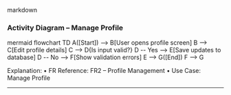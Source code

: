 markdown
### Activity Diagram – Manage Profile

mermaid
flowchart TD
    A([Start]) --> B[User opens profile screen]
    B --> C[Edit profile details]
    C --> D{Is input valid?}
    D -- Yes --> E[Save updates to database]
    D -- No --> F[Show validation errors]
    E --> G([End])
    F --> G

Explanation:
	•	FR Reference: FR2 – Profile Management
	•	Use Case: Manage Profile

---

